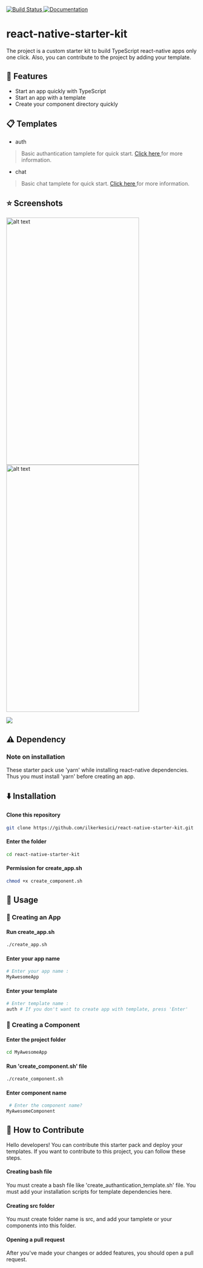 <p>
  <a href="https://github.com/ilkerkesici/react-native-starter-kit/blob/master/README.tr.md">
    <img alt="Build Status" src="https://img.shields.io/static/v1?label=dil&message=tr&color=red" target="_blank" />
 </a>
  <a href="https://github.com/ilkerkesici/react-native-starter-kit/blob/master/README.md">
    <img alt="Documentation" src="https://img.shields.io/static/v1?label=lang&message=en&color=blue" target="_blank" />
  </a>
  
</p>

# react-native-starter-kit
The project is a custom starter kit to build TypeScript react-native apps only one click. Also, you can contribute to the project by adding your template.

## :star2: Features
- Start an app quickly with TypeScript
- Start an app with a template
- Create your component directory quickly

## :clipboard: Templates
- auth
>Basic authantication tamplete for quick start. <a href="https://github.com/ilkerkesici/react-native-starter-kit/tree/master/template/only_auth"> Click here </a> for more information.

- chat
>Basic chat tamplete for quick start. <a href="https://github.com/ilkerkesici/react-native-starter-kit/tree/master/template/chat"> Click here </a> for more information.

## :star: Screenshots
<p float="left">
  <img src="https://github.com/ilkerkesici/react-native-starter-kit/blob/master/template/only_auth/assets/login_ss_1.png" alt="alt text" width="350px" height="650px">
  <img src="https://github.com/ilkerkesici/react-native-starter-kit/blob/master/template/only_auth/assets/register_ss.png" alt="alt text" width="350px" height="650px">
</p>

![](./template/chat/assets/dropdown_usage.gif)

## :warning: Dependency
### Note on installation
These starter pack use 'yarn' while installing react-native dependencies. Thus you must install 'yarn' before creating an app.

## :arrow_down: Installation
#### Clone this repository

```sh
git clone https://github.com/ilkerkesici/react-native-starter-kit.git
```
#### Enter the folder

```sh
cd react-native-starter-kit
```
#### Permission for create_app.sh

```sh
chmod +x create_component.sh
```

## :flashlight: Usage
### :iphone: Creating an App

#### Run create_app.sh

```sh
./create_app.sh
```
#### Enter your app name

```sh
# Enter your app name :
MyAwesomeApp
```
#### Enter your template

```sh
# Enter template name :
auth # If you don't want to create app with template, press 'Enter'
```
### :rocket: Creating a Component
#### Enter the project folder
```sh
cd MyAwesomeApp
```
#### Run 'create_component.sh' file 
```sh
./create_component.sh
```
#### Enter component name 
```sh
 # Enter the component name?
MyAwesomeComponent
```

## :clap: How to Contribute

Hello developers! You can contribute this starter pack and deploy your templates. If you want to contribute to this project,  you can follow these steps.

#### Creating bash file

You must create a bash file like 'create_authantication_template.sh' file. You must add your installation scripts for template dependencies here. 

#### Creating src folder
You must create folder name is src, and add your tamplete or your components into this folder.

#### Opening a pull request
After you've made your changes or added features, you should open a pull request.
